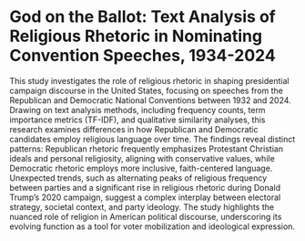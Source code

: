 # God on the Ballot: Text Analysis of Religious Rhetoric in Nominating Convention Speeches, 1934-2024

This study investigates the role of religious rhetoric in shaping presidential campaign discourse in the United States, focusing on speeches from the Republican and Democratic National Conventions between 1932 and 2024. Drawing on text analysis methods, including frequency counts, term importance metrics (TF-IDF), and qualitative similarity analyses, this research examines differences in how Republican and Democratic candidates employ religious language over time. The findings reveal distinct patterns: Republican rhetoric frequently emphasizes Protestant Christian ideals and personal religiosity, aligning with conservative values, while Democratic rhetoric employs more inclusive, faith-centered language. Unexpected trends, such as alternating peaks of religious frequency between parties and a significant rise in religious rhetoric during Donald Trump’s 2020 campaign, suggest a complex interplay between electoral strategy, societal context, and party ideology. The study highlights the nuanced role of religion in American political discourse, underscoring its evolving function as a tool for voter mobilization and ideological expression.

